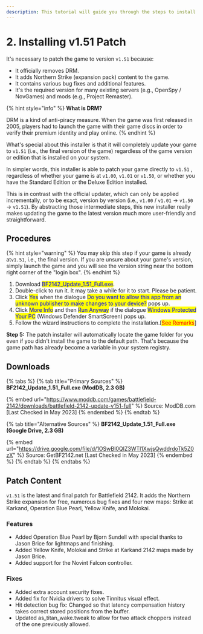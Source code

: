 ```yaml
---
description: This tutorial will guide you through the steps to install v1.51 patch.
---
```


# 2. Installing v1.51 Patch

It's necessary to patch the game to version `v1.51` because:

* It officially removes DRM.
* It adds Northern Strike (expansion pack) content to the game.
* It contains various bug fixes and additional features.
* It's the required version for many existing servers (e.g., OpenSpy / NovGames) and mods (e.g., Project Remaster).

{% hint style="info" %}
**What is DRM?**

DRM is a kind of anti-piracy measure. When the game was first released in 2005, players had to launch the game with their game discs in order to verify their premium identity and play online.
{% endhint %}

What's special about this installer is that it will completely update your game to `v1.51` (i.e., the final version of the game) regardless of the game version or edition that is installed on your system.

In simpler words, this installer is able to patch your game directly to `v1.51` , regardless of whether your game is at `v1.00`, `v1.01` or `v1.50`, or whether you have the Standard Edition or the Deluxe Edition installed.&#x20;

This is in contrast with the official updater, which can only be applied incrementally, or to be exact, version by version (i.e., `v1.00` / `v1.01` -> `v1.50` -> `v1.51`). By abstracting those intermediate steps, this new installer really makes updating the game to the latest version much more user-friendly and straightforward.

## Procedures

{% hint style="warning" %}
You may skip this step if your game is already at`v1.51`, i.e., the final version. If you are unsure about your game's version, simply launch the game and you will see the version string near the bottom right corner of the "login box".
{% endhint %}

1. Download <mark style="color:blue;">BF2142\_Update\_1.51\_Full.exe</mark>.
2. Double-click to run it. It may take a while for it to start. Please be patient.
3. Click <mark style="color:blue;">Yes</mark> when the dialogue <mark style="color:blue;">Do you want to allow this app from an unknown publisher to make changes to your device?</mark> pops up.
4. ​Click <mark style="color:blue;">More Info</mark> and then <mark style="color:blue;">Run Anyway</mark> if the dialogue <mark style="color:blue;">Windows Protected Your PC</mark> (Windows Defender SmartScreen) pops up.
5. Follow the wizard instructions to complete the installation.​ \[<mark style="color:red;">See Remarks</mark>]

**Step 5:** The patch installer will automatically locate the game folder for you even if you didn't install the game to the default path. That's because the game path has already become a variable in your system registry.

## Downloads

{% tabs %}
{% tab title="Primary Sources" %}
**BF2142\_Update\_1.51\_Full.exe (ModDB, 2.3 GB)**

{% embed url="https://www.moddb.com/games/battlefield-2142/downloads/battlefield-2142-update-v151-full" %}
Source: ModDB.com \[Last Checked in May 2023]
{% endembed %}
{% endtab %}

{% tab title="Alternative Sources" %}
**BF2142\_Update\_1.51\_Full.exe (Google Drive, 2.3 GB)**

{% embed url="https://drive.google.com/file/d/1OSwBI0QIZ3WTl1XwjsQwddrdoTk5Z0zX" %}
Source: GetBF2142.net \[Last Checked in May 2023]
{% endembed %}
{% endtab %}
{% endtabs %}

## Patch Content

`v1.51` is the latest and final patch for Battlefield 2142. It adds the Northern Strike expansion for free, numerous bug fixes and four new maps: Strike at Karkand, Operation Blue Pearl, Yellow Knife, and Molokai.

### Features

* Added Operation Blue Pearl by Bjorn Sundell with special thanks to Jason Brice for lightmaps and finishing.
* Added Yellow Knife, Molokai and Strike at Karkand 2142 maps made by Jason Brice.
* Added support for the Novint Falcon controller.

### Fixes

* Added extra account security fixes.
* Added fix for Nvidia drivers to solve Tinnitus visual effect.
* Hit detection bug fix: Changed so that latency compensation history takes correct stored positions from the buffer.
* Updated as\_titan\_wake.tweak to allow for two attack choppers instead of the one previously allowed.
